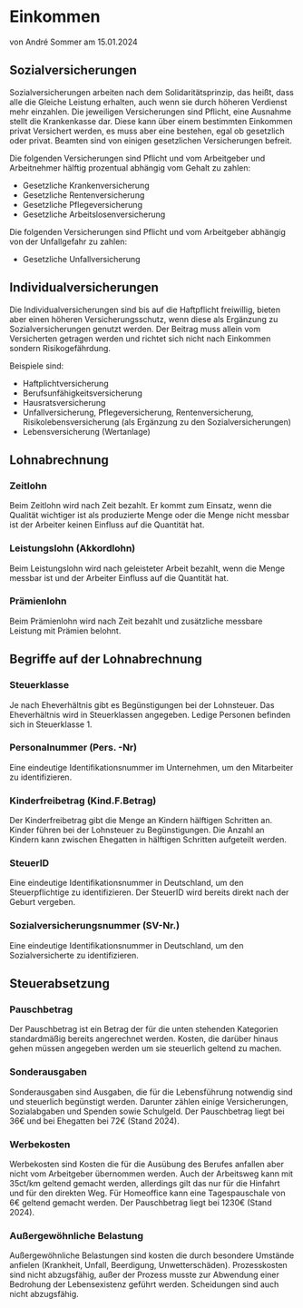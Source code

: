 # Einkommen
von André Sommer am 15.01.2024

## Sozialversicherungen
Sozialversicherungen arbeiten nach dem Solidaritätsprinzip, das heißt, dass alle die Gleiche Leistung erhalten, auch wenn sie durch höheren Verdienst mehr einzahlen. Die jeweiligen Versicherungen sind Pflicht, eine Ausnahme stellt die Krankenkasse dar. Diese kann über einem bestimmten Einkommen privat Versichert werden, es muss aber eine bestehen, egal ob gesetzlich oder privat. Beamten sind von einigen gesetzlichen Versicherungen befreit.

Die folgenden Versicherungen sind Pflicht und vom Arbeitgeber und Arbeitnehmer hälftig prozentual abhängig vom Gehalt zu zahlen:
- Gesetzliche Krankenversicherung
- Gesetzliche Rentenversicherung
- Gesetzliche Pflegeversicherung
- Gesetzliche Arbeitslosenversicherung

Die folgenden Versicherungen sind Pflicht und vom Arbeitgeber abhängig von der Unfallgefahr zu zahlen:
- Gesetzliche Unfallversicherung

## Individualversicherungen
Die Individualversicherungen sind bis auf die Haftpflicht freiwillig, bieten aber einen höheren Versicherungsschutz, wenn diese als Ergänzung zu Sozialversicherungen genutzt werden. Der Beitrag muss allein vom Versicherten getragen werden und richtet sich nicht nach Einkommen sondern Risikogefährdung.

Beispiele sind:
- Haftplichtversicherung
- Berufsunfähigkeitsversicherung
- Hausratsversicherung
- Unfallversicherung, Pflegeversicherung, Rentenversicherung, Risikolebensversicherung (als Ergänzung zu den Sozialversicherungen)
- Lebensversicherung (Wertanlage)

## Lohnabrechnung

### Zeitlohn
Beim Zeitlohn wird nach Zeit bezahlt. Er kommt zum Einsatz, wenn die Qualität wichtiger ist als produzierte Menge oder die Menge nicht messbar ist der Arbeiter keinen Einfluss auf die Quantität hat.

### Leistungslohn (Akkordlohn)
Beim Leistungslohn wird nach geleisteter Arbeit bezahlt, wenn die Menge messbar ist und der Arbeiter Einfluss auf die Quantität hat.

### Prämienlohn
Beim Prämienlohn wird nach Zeit bezahlt und zusätzliche messbare Leistung mit Prämien belohnt.

## Begriffe auf der Lohnabrechnung

### Steuerklasse
Je nach Eheverhältnis gibt es Begünstigungen bei der Lohnsteuer. Das Eheverhältnis wird in Steuerklassen angegeben. Ledige Personen befinden sich in Steuerklasse 1.

### Personalnummer (Pers. -Nr)
Eine eindeutige Identifikationsnummer im Unternehmen, um den Mitarbeiter zu identifizieren.

### Kinderfreibetrag (Kind.F.Betrag)
Der Kinderfreibetrag gibt die Menge an Kindern hälftigen Schritten an. Kinder führen bei der Lohnsteuer zu Begünstigungen. Die Anzahl an Kindern kann zwischen Ehegatten in hälftigen Schritten aufgeteilt werden.

### SteuerID
Eine eindeutige Identifikationsnummer in Deutschland, um den Steuerpflichtige zu identifizieren. Der SteuerID wird bereits direkt nach der Geburt vergeben.

### Sozialversicherungsnummer (SV-Nr.)
Eine eindeutige Identifikationsnummer in Deutschland, um den Sozialversicherte zu identifizieren.

## Steuerabsetzung

### Pauschbetrag
Der Pauschbetrag ist ein Betrag der für die unten stehenden Kategorien standardmäßig bereits angerechnet werden. Kosten, die darüber hinaus gehen müssen angegeben werden um sie steuerlich geltend zu machen.

### Sonderausgaben
Sonderausgaben sind Ausgaben, die für die Lebensführung notwendig sind und steuerlich begünstigt werden. Darunter zählen einige Versicherungen, Sozialabgaben und Spenden sowie Schulgeld. Der Pauschbetrag liegt bei 36€ und bei Ehegatten bei 72€ (Stand 2024). 

### Werbekosten
Werbekosten sind Kosten die für die Ausübung des Berufes anfallen aber nicht vom Arbeitgeber übernommen werden. Auch der Arbeitsweg kann mit 35ct/km geltend gemacht werden, allerdings gilt das nur für die Hinfahrt und für den direkten Weg. Für Homeoffice kann eine Tagespauschale von 6€ geltend gemacht werden. Der Pauschbetrag liegt bei 1230€ (Stand 2024). 

### Außergewöhnliche Belastung
Außergewöhnliche Belastungen sind kosten die durch besondere Umstände anfielen (Krankheit, Unfall, Beerdigung, Unwetterschäden). Prozesskosten sind nicht abzugsfähig, außer der Prozess musste zur Abwendung einer Bedrohung der Lebensexistenz geführt werden. Scheidungen sind auch nicht abzugsfähig.